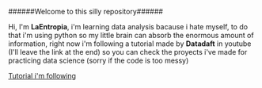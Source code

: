 ######Welcome to this silly repository######

Hi, I'm **LaEntropia**, i'm learning data analysis bacause i hate myself, to do that i'm using python so my little brain can absorb the enormous amount of information, right now i'm following a tutorial made by **Datadaft** in youtube (I'll leave the link at the end) so you can check the proyects i've made for practicing data science (sorry if the code is too messy)

[Tutorial i'm following](https://youtube.com/playlist?list=PLiC1doDIe9rCYWmH9wIEYEXXaJ4KAi3jc&si=Z0hIajEzHCvyw37t)

